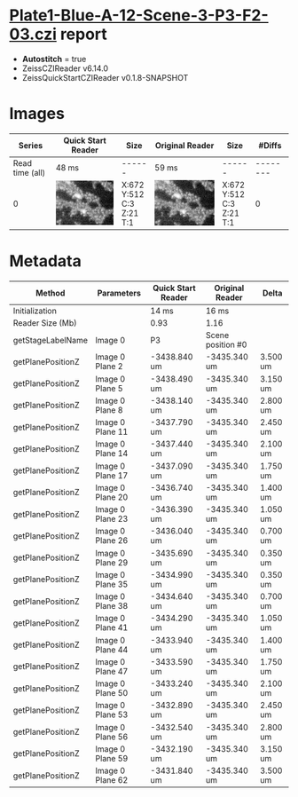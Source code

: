 # [Plate1-Blue-A-12-Scene-3-P3-F2-03.czi](https://downloads.openmicroscopy.org/images/Zeiss-CZI/idr0011/Plate1-Blue-A_TS-Stinger/Plate1-Blue-A-12-Scene-3-P3-F2-03.czi) report
 - **Autostitch** = true
 - ZeissCZIReader v6.14.0
 - ZeissQuickStartCZIReader v0.1.8-SNAPSHOT

# Images 

| Series            | Quick Start Reader | Size | Original Reader | Size | #Diffs |
|-------------------|--------------------|------|-----------------|------|--------|
| Read time (all)   |48 ms|------|59 ms|------|--------|
|0|![Plate1-Blue-A-12-Scene-3-P3-F2-03.quick_true.flat_true.stitch_true.series_0.jpg](Plate1-Blue-A-12-Scene-3-P3-F2-03/Plate1-Blue-A-12-Scene-3-P3-F2-03.quick_true.flat_true.stitch_true.series_0.jpg)|X:672<br>Y:512<br>C:3<br>Z:21<br>T:1|![Plate1-Blue-A-12-Scene-3-P3-F2-03.quick_false.flat_true.stitch_true.series_0.jpg](Plate1-Blue-A-12-Scene-3-P3-F2-03/Plate1-Blue-A-12-Scene-3-P3-F2-03.quick_false.flat_true.stitch_true.series_0.jpg)|X:672<br>Y:512<br>C:3<br>Z:21<br>T:1|0|

# Metadata

|  Method            | Parameters       | Quick Start Reader | Original Reader | Delta  |
| -------------------|------------------|--------------------|-----------------|------- |
| Initialization     |                  |14 ms|16 ms|        |
| Reader Size (Mb)     |                  |0.93|1.16|        |
| getStageLabelName| Image 0 | P3| Scene position #0| |
| getPlanePositionZ| Image 0 Plane 2 | -3438.840 um | -3435.340 um | 3.500 um |
| getPlanePositionZ| Image 0 Plane 5 | -3438.490 um | -3435.340 um | 3.150 um |
| getPlanePositionZ| Image 0 Plane 8 | -3438.140 um | -3435.340 um | 2.800 um |
| getPlanePositionZ| Image 0 Plane 11 | -3437.790 um | -3435.340 um | 2.450 um |
| getPlanePositionZ| Image 0 Plane 14 | -3437.440 um | -3435.340 um | 2.100 um |
| getPlanePositionZ| Image 0 Plane 17 | -3437.090 um | -3435.340 um | 1.750 um |
| getPlanePositionZ| Image 0 Plane 20 | -3436.740 um | -3435.340 um | 1.400 um |
| getPlanePositionZ| Image 0 Plane 23 | -3436.390 um | -3435.340 um | 1.050 um |
| getPlanePositionZ| Image 0 Plane 26 | -3436.040 um | -3435.340 um | 0.700 um |
| getPlanePositionZ| Image 0 Plane 29 | -3435.690 um | -3435.340 um | 0.350 um |
| getPlanePositionZ| Image 0 Plane 35 | -3434.990 um | -3435.340 um | 0.350 um |
| getPlanePositionZ| Image 0 Plane 38 | -3434.640 um | -3435.340 um | 0.700 um |
| getPlanePositionZ| Image 0 Plane 41 | -3434.290 um | -3435.340 um | 1.050 um |
| getPlanePositionZ| Image 0 Plane 44 | -3433.940 um | -3435.340 um | 1.400 um |
| getPlanePositionZ| Image 0 Plane 47 | -3433.590 um | -3435.340 um | 1.750 um |
| getPlanePositionZ| Image 0 Plane 50 | -3433.240 um | -3435.340 um | 2.100 um |
| getPlanePositionZ| Image 0 Plane 53 | -3432.890 um | -3435.340 um | 2.450 um |
| getPlanePositionZ| Image 0 Plane 56 | -3432.540 um | -3435.340 um | 2.800 um |
| getPlanePositionZ| Image 0 Plane 59 | -3432.190 um | -3435.340 um | 3.150 um |
| getPlanePositionZ| Image 0 Plane 62 | -3431.840 um | -3435.340 um | 3.500 um |
